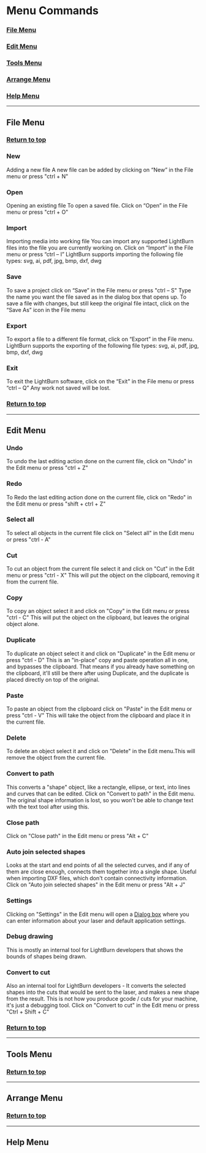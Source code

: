 
<a name="MenuCommands"></a>
# Menu Commands

### [File Menu](#FileMenu)
### [Edit Menu](#EditMenu)
### [Tools Menu](#ToolsMenu)
### [Arrange Menu](#ArrangeMenu)
### [Help Menu](#HelpMenu)


----------------------------------------------

<a name="FileMenu"></a>
## File Menu 
### [Return to top](#MenuCommands)

### New
Adding a new file
A new file can be added by clicking on “New” in the File menu
or press "ctrl + N"

### Open
Opening an existing file
To open a saved file. Click on “Open” in the File menu or
press "ctrl + O"

### Import
Importing media into working file
You can import any supported LightBurn files into the file you are
currently working on. Click on “Import” in the File menu
or press “ctrl – I” LightBurn supports importing the following file types:
svg, ai, pdf, jpg, bmp, dxf, dwg

### Save
To save a project click on “Save” in the File menu or press "ctrl – S" Type the name
you want the file saved as in the dialog box that opens up. To save a file
with changes, but still keep the original file intact, click on the “Save As”
icon in the File menu

### Export
To export a file to a different file format, click on “Export” in the
File menu. LightBurn supports the exporting of the following file types:
svg, ai, pdf, jpg, bmp, dxf, dwg

### Exit 
To exit the LightBurn software, click on the “Exit" in the File
menu or press “ctrl – Q” Any work not saved will be lost.

### [Return to top](#MenuCommands)
----------------------------------
<a name="EditMenu"></a>
## Edit Menu

### Undo
To undo the last editing action done on the current file, click on "Undo" in the Edit menu or press "ctrl + Z"
### Redo
To Redo the last editing action done on the current file, click on "Redo" in the Edit menu or press "shift + ctrl + Z"
### Select all
To select all objects in the current file click on "Select all" in the Edit menu or press "ctrl - A"
### Cut
To cut an object from the current file select it and click on "Cut" in the Edit menu or press "ctrl - X" This will put the object on the clipboard, removing it from the current file.
### Copy
To copy an object select it and click on "Copy" in the Edit menu or press "ctrl - C" This will put the object on the clipboard, but leaves the original object alone.
### Duplicate
To duplicate an object select it and click on "Duplicate" in the Edit menu or press "ctrl - D" This is an "in-place" copy and paste operation all in one, and bypasses the clipboard.
That means if you already have something on the clipboard, it'll still be there after using Duplicate, and the duplicate is placed directly on top of the original.
### Paste
To paste an object from the clipboard click on "Paste" in the Edit menu or press "ctrl - V" This will take the object from the clipboard and place it in the current file.
### Delete
To delete an object select it and click on "Delete" in the Edit menu.This will remove the object from the current file.
### Convert to path
This converts a "shape" object, like a rectangle, ellipse, or text, into lines and curves that can be edited. Click on "Convert to path" in the Edit menu. The original shape information is lost, so you won't be able to change text with the text tool after using this.
### Close path 
Click on "Close path" in the Edit menu or press "Alt + C"
### Auto join selected shapes
Looks at the start and end points of all the selected curves, and if any of them are close enough, connects them together into a single shape.
Useful when importing DXF files, which don't contain connectivity information. Click on "Auto join selected shapes" in the Edit menu or press "Alt + J"
### Settings
Clicking on "Settings" in the Edit menu will open a [Dialog box](Settings.md) where you can enter information about your laser and default application settings.
### Debug drawing
This is mostly an internal tool for LightBurn developers that shows the bounds of shapes being drawn.
### Convert to cut
Also an internal tool for LightBurn developers - It converts the selected shapes into the cuts that would be sent to the laser, and makes a new shape from the result.
This is not how you produce gcode / cuts for your machine, it's just a debugging tool. Click on "Convert to cut" in the Edit menu or press "Ctrl + Shift + C"
### [Return to top](#MenuCommands)
----------------------------------
<a name="ToolsMenu"></a>
## Tools Menu
### [Return to top](#MenuCommands)
----------------------------------
<a name="ArrangeMenu"></a>
## Arrange Menu
### [Return to top](#MenuCommands)
----------------------------------
<a name="HelpMenu"></a>
## Help Menu
